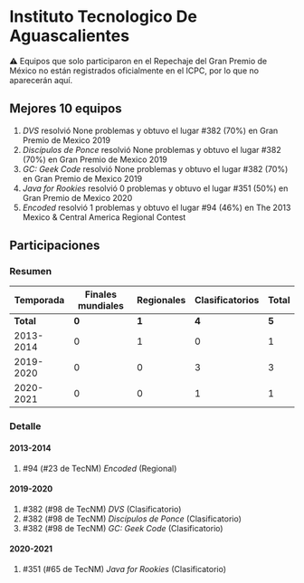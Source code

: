 # Instituto Tecnologico De Aguascalientes

:warning: Equipos que solo participaron en el Repechaje del Gran Premio de México no están registrados oficialmente en el ICPC, por lo que no aparecerán aquí.

## Mejores 10 equipos

1. _DVS_ resolvió None problemas y obtuvo el lugar #382 (70%) en Gran Premio de Mexico 2019
1. _Discípulos de Ponce_ resolvió None problemas y obtuvo el lugar #382 (70%) en Gran Premio de Mexico 2019
1. _GC: Geek Code_ resolvió None problemas y obtuvo el lugar #382 (70%) en Gran Premio de Mexico 2019
1. _Java for Rookies_ resolvió 0 problemas y obtuvo el lugar #351 (50%) en Gran Premio de Mexico 2020
1. _Encoded_ resolvió 1 problemas y obtuvo el lugar #94 (46%) en The 2013 Mexico & Central America Regional Contest

## Participaciones

### Resumen

| Temporada | Finales mundiales | Regionales | Clasificatorios | Total |
| --- | --- | --- | --- | --- |
| **Total** | **0** | **1** | **4** | **5** |
| 2013-2014 | 0 | 1 | 0 | 1 |
| 2019-2020 | 0 | 0 | 3 | 3 |
| 2020-2021 | 0 | 0 | 1 | 1 |

### Detalle

#### 2013-2014

1. #94 (#23 de TecNM) _Encoded_ (Regional)

#### 2019-2020

1. #382 (#98 de TecNM) _DVS_ (Clasificatorio)
1. #382 (#98 de TecNM) _Discípulos de Ponce_ (Clasificatorio)
1. #382 (#98 de TecNM) _GC: Geek Code_ (Clasificatorio)

#### 2020-2021

1. #351 (#65 de TecNM) _Java for Rookies_ (Clasificatorio)





